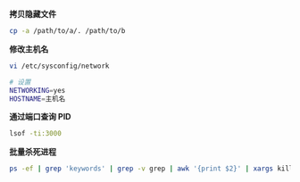 **拷贝隐藏文件**

```sh
cp -a /path/to/a/. /path/to/b
```

**修改主机名**

```sh
vi /etc/sysconfig/network

# 设置
NETWORKING=yes
HOSTNAME=主机名
```

**通过端口查询 PID**

```sh
lsof -ti:3000
```

**批量杀死进程**

```sh
ps -ef | grep 'keywords' | grep -v grep | awk '{print $2}' | xargs kill -9
```
